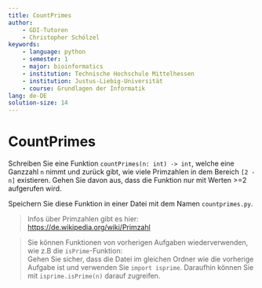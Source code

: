 ```yaml
---
title: CountPrimes
author:
    - GDI-Tutoren
    - Christopher Schölzel
keywords:
    - language: python
    - semester: 1
    - major: bioinformatics
    - institution: Technische Hochschule Mittelhessen
    - institution: Justus-Liebig-Universität
    - course: Grundlagen der Informatik
lang: de-DE
solution-size: 14
---
```


# CountPrimes

Schreiben Sie eine Funktion `countPrimes(n: int) -> int`, welche eine Ganzzahl `n` nimmt und zurück gibt, wie viele Primzahlen in dem Bereich `[2 - n]` existieren. Gehen Sie davon aus, dass die Funktion nur mit Werten >=2 aufgerufen wird.

Speichern Sie diese Funktion in einer Datei mit dem Namen `countprimes.py`.

> Infos über Primzahlen gibt es hier: https://de.wikipedia.org/wiki/Primzahl 

> Sie können Funktionen von vorherigen Aufgaben wiederverwenden, wie z.B die `isPrime`-Funktion:\
> Gehen Sie sicher, dass die Datei im gleichen Ordner wie die vorherige Aufgabe ist und verwenden Sie `import isprime`.
> Daraufhin können Sie mit `isprime.isPrime(n)` darauf zugreifen.
